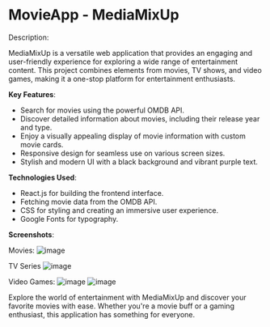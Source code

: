 # MovieApp - MediaMixUp

Description:

MediaMixUp is a versatile web application that provides an engaging and user-friendly experience for exploring a wide range of entertainment content. This project combines elements from movies, TV shows, and video games, making it a one-stop platform for entertainment enthusiasts.

**Key Features**:

- Search for movies using the powerful OMDB API.
- Discover detailed information about movies, including their release year and type.
- Enjoy a visually appealing display of movie information with custom movie cards.
- Responsive design for seamless use on various screen sizes.
- Stylish and modern UI with a black background and vibrant purple text.

**Technologies Used**:

- React.js for building the frontend interface.
- Fetching movie data from the OMDB API.
- CSS for styling and creating an immersive user experience.
- Google Fonts for typography.

**Screenshots**:

Movies:
![image](https://github.com/MM120-i/MovieApp---MediaMixUp/assets/80307451/8c8ca4b4-ab13-46a8-ac9b-065bedab2102)

TV Series
![image](https://github.com/MM120-i/MovieApp---MediaMixUp/assets/80307451/00e64e9b-9bdb-4795-a737-b9f0da10bcc9)

Video Games:
![image](https://github.com/MM120-i/MovieApp---MediaMixUp/assets/80307451/2158ee43-d4c6-4bea-882c-0919f5270de0)
![image](https://github.com/MM120-i/MovieApp---MediaMixUp/assets/80307451/b2fa4297-ba1d-479a-988c-bef8af4a3242)






Explore the world of entertainment with MediaMixUp and discover your favorite movies with ease. Whether you're a movie buff or a gaming enthusiast, this application has something for everyone.

